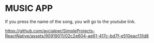 # MUSIC APP
If you press the name of the song, you will go to the youtube link.


https://github.com/avcialper/SimpleProjects-ReactNative/assets/90919011/02c2e604-ae61-417c-bd7f-e510eacf31d8

